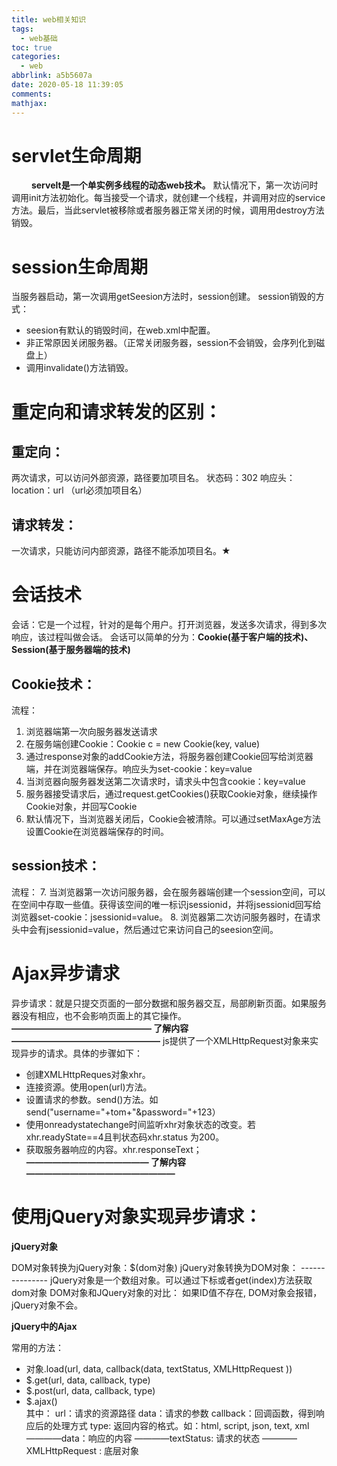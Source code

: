 ```yaml
---
title: web相关知识
tags:
  - web基础
toc: true
categories:
  - web
abbrlink: a5b5607a
date: 2020-05-18 11:39:05
comments:
mathjax:
---
```

# servlet生命周期
&#8195; &#8195;**servelt是一个单实例多线程的动态web技术。** 默认情况下，第一次访问时调用init方法初始化。每当接受一个请求，就创建一个线程，并调用对应的service方法。最后，当此servlet被移除或者服务器正常关闭的时候，调用用destroy方法销毁。
# session生命周期
当服务器启动，第一次调用getSeesion方法时，session创建。
session销毁的方式：
* seesion有默认的销毁时间，在web.xml中配置。
*  非正常原因关闭服务器。（正常关闭服务器，session不会销毁，会序列化到磁盘上）  
* 调用invalidate()方法销毁。
	
# 重定向和请求转发的区别：
## 重定向：
两次请求，可以访问外部资源，路径要加项目名。
状态码：302
响应头：location：url （url必须加项目名）
## 请求转发：
一次请求，只能访问内部资源，路径不能添加项目名。★

# 会话技术
会话：它是一个过程，针对的是每个用户。打开浏览器，发送多次请求，得到多次响应，该过程叫做会话。
会话可以简单的分为：**Cookie(基于客户端的技术)、Session(基于服务器端的技术)**
## Cookie技术：
流程：

 1. 浏览器端第一次向服务器发送请求
 2. 在服务端创建Cookie：Cookie c = new Cookie(key,  value)
 3. 通过response对象的addCookie方法，将服务器创建Cookie回写给浏览器端，并在浏览器端保存。响应头为set-cookie：key=value
 4. 当浏览器向服务器发送第二次请求时，请求头中包含cookie：key=value
 5. 服务器接受请求后，通过request.getCookies()获取Cookie对象，继续操作Cookie对象，并回写Cookie
 6. 默认情况下，当浏览器关闭后，Cookie会被清除。可以通过setMaxAge方法设置Cookie在浏览器端保存的时间。
## session技术：
流程：
 7. 当浏览器第一次访问服务器，会在服务器端创建一个session空间，可以在空间中存取一些值。获得该空间的唯一标识jsessionid，并将jsessionid回写给浏览器set-cookie：jsessionid=value。
 8. 浏览器第二次访问服务器时，在请求头中会有jsessionid=value，然后通过它来访问自己的seesion空间。
# Ajax异步请求
异步请求：就是只提交页面的一部分数据和服务器交互，局部刷新页面。如果服务器没有相应，也不会影响页面上的其它操作。
**———————————————— 了解内容—————————————————**
js提供了一个XMLHttpRequest对象来实现异步的请求。具体的步骤如下：
 * 创建XMLHttpReques对象xhr。
 * 连接资源。使用open(url)方法。
 * 设置请求的参数。send()方法。如send("username="+tom+"&password="+123）
 * 使用onreadystatechange时间监听xhr对象状态的改变。若xhr.readyState==4且判状态码xhr.status 为200。
 * 获取服务器响应的内容。xhr.responseText；
**—————————————— 了解内容—————————————————**

# 使用jQuery对象实现异步请求：
**jQuery对象**

DOM对象转换为jQuery对象：$(dom对象)
jQuery对象转换为DOM对象：
--------------- jQuery对象是一个数组对象。可以通过下标或者get(index)方法获取dom对象
DOM对象和JQuery对象的对比：
如果ID值不存在, DOM对象会报错，jQuery对象不会。

**jQuery中的Ajax**
 
 常用的方法：
 - 对象.load(url, data, callback(data, textStatus, XMLHttpRequest ))
 - $.get(url, data, callback, type)
 - $.post(url, data, callback, type)
 - $.ajax()  
 其中：
 	url：请求的资源路径
 	data：请求的参数
 	callback：回调函数，得到响应后的处理方式
 	type: 返回内容的格式。如：html, script, json, text, xml
 	————data：响应的内容
 	————textStatus: 请求的状态
 	————XMLHttpRequest : 底层对象
 
 

